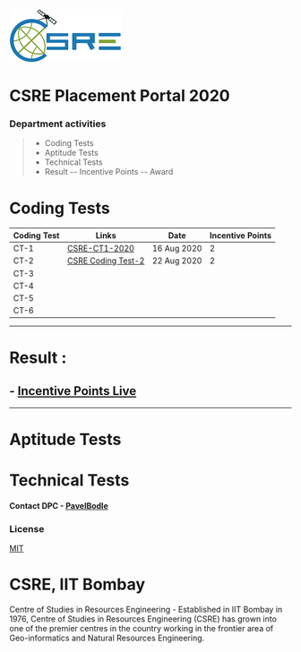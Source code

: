 
![logo](https://github.com/PavelBodle/PavelBodle.github.io/blob/master/assets/logo.png?raw=true)
# CSRE Placement Portal 2020 



### Department activities 

> - Coding Tests
> - Aptitude Tests
> - Technical Tests
> - Result
>   -- Incentive Points 
>   -- Award 


# Coding Tests

| Coding Test | Links |  Date | Incentive Points |
| ------ | ------ | ------ | ------ |
| CT-1 | [CSRE-CT1-2020](https://www.hackerrank.com/csre-ct1-2020) | 16 Aug 2020 | 2 |
| CT-2 | [CSRE Coding Test-2](https://www.hackerrank.com/csre-coding-test-2) | 22 Aug 2020  | 2 |
| CT-3 |  |  |  |
| CT-4 |  |  |  |
| CT-5 |  |  |  |
| CT-6 |  |  |  |

---
# Result :
## - [Incentive Points Live](https://docs.google.com/spreadsheets/d/e/2PACX-1vSM1fbMXQk9M_v_jXYX6yjsobGbVr2eP-XQsaYjsbAdvrHDRNmnLl1HWB07Fdo0u7xPXkFE69bH6pTx/pubhtml)
---

# Aptitude Tests
# Technical Tests


#### Contact DPC - [PavelBodle](https://www.linkedin.com/in/pavelbodle/)



### License
[MIT](https://choosealicense.com/licenses/mit/)


# CSRE, IIT Bombay
Centre of Studies in Resources Engineering - Established in IIT Bombay in 1976, Centre of Studies in Resources Engineering (CSRE) has grown into one of the premier centres in the country working in the frontier area of Geo-informatics and Natural Resources Engineering.
